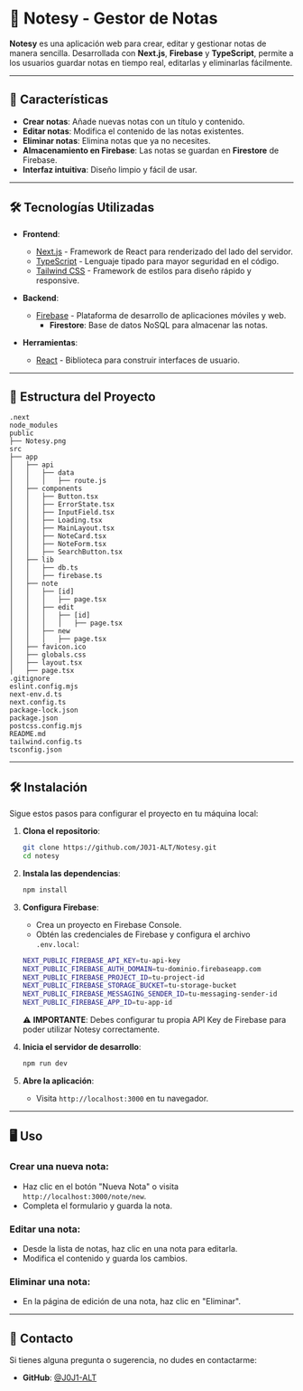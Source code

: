 # 📝 Notesy - Gestor de Notas

**Notesy** es una aplicación web para crear, editar y gestionar notas de manera sencilla. Desarrollada con **Next.js**, **Firebase** y **TypeScript**, permite a los usuarios guardar notas en tiempo real, editarlas y eliminarlas fácilmente.

---

## 🚀 Características

- **Crear notas**: Añade nuevas notas con un título y contenido.
- **Editar notas**: Modifica el contenido de las notas existentes.
- **Eliminar notas**: Elimina notas que ya no necesites.
- **Almacenamiento en Firebase**: Las notas se guardan en **Firestore** de Firebase.
- **Interfaz intuitiva**: Diseño limpio y fácil de usar.

---

## 🛠️ Tecnologías Utilizadas

- **Frontend**:
  - [Next.js](https://nextjs.org/) - Framework de React para renderizado del lado del servidor.
  - [TypeScript](https://www.typescriptlang.org/) - Lenguaje tipado para mayor seguridad en el código.
  - [Tailwind CSS](https://tailwindcss.com/) - Framework de estilos para diseño rápido y responsive.

- **Backend**:
  - [Firebase](https://firebase.google.com/) - Plataforma de desarrollo de aplicaciones móviles y web.
    - **Firestore**: Base de datos NoSQL para almacenar las notas.

- **Herramientas**:
  - [React](https://reactjs.org/) - Biblioteca para construir interfaces de usuario.

---

## 📂 Estructura del Proyecto

```
.next
node_modules
public
├── Notesy.png
src
├── app
│   ├── api
│   │   ├── data
│   │   │   ├── route.js
│   ├── components
│   │   ├── Button.tsx
│   │   ├── ErrorState.tsx
│   │   ├── InputField.tsx
│   │   ├── Loading.tsx
│   │   ├── MainLayout.tsx
│   │   ├── NoteCard.tsx
│   │   ├── NoteForm.tsx
│   │   ├── SearchButton.tsx
│   ├── lib
│   │   ├── db.ts
│   │   ├── firebase.ts
│   ├── note
│   │   ├── [id]
│   │   │   ├── page.tsx
│   │   ├── edit
│   │   │   ├── [id]
│   │   │   │   ├── page.tsx
│   │   ├── new
│   │   │   ├── page.tsx
│   ├── favicon.ico
│   ├── globals.css
│   ├── layout.tsx
│   ├── page.tsx
.gitignore
eslint.config.mjs
next-env.d.ts
next.config.ts
package-lock.json
package.json
postcss.config.mjs
README.md
tailwind.config.ts
tsconfig.json
```

---

## 🛠️ Instalación

Sigue estos pasos para configurar el proyecto en tu máquina local:

1. **Clona el repositorio**:
   ```bash
   git clone https://github.com/J0J1-ALT/Notesy.git
   cd notesy
   ```

2. **Instala las dependencias**:
   ```bash
   npm install
   ```

3. **Configura Firebase**:
   - Crea un proyecto en Firebase Console.
   - Obtén las credenciales de Firebase y configura el archivo `.env.local`:
   ```bash
   NEXT_PUBLIC_FIREBASE_API_KEY=tu-api-key
   NEXT_PUBLIC_FIREBASE_AUTH_DOMAIN=tu-dominio.firebaseapp.com
   NEXT_PUBLIC_FIREBASE_PROJECT_ID=tu-project-id
   NEXT_PUBLIC_FIREBASE_STORAGE_BUCKET=tu-storage-bucket
   NEXT_PUBLIC_FIREBASE_MESSAGING_SENDER_ID=tu-messaging-sender-id
   NEXT_PUBLIC_FIREBASE_APP_ID=tu-app-id
   ```
   ⚠ **IMPORTANTE**: Debes configurar tu propia API Key de Firebase para poder utilizar Notesy correctamente.

4. **Inicia el servidor de desarrollo**:
   ```bash
   npm run dev
   ```

5. **Abre la aplicación**:
   - Visita `http://localhost:3000` en tu navegador.

---

## 🖥️ Uso

### Crear una nueva nota:
- Haz clic en el botón "Nueva Nota" o visita `http://localhost:3000/note/new`.
- Completa el formulario y guarda la nota.

### Editar una nota:
- Desde la lista de notas, haz clic en una nota para editarla.
- Modifica el contenido y guarda los cambios.

### Eliminar una nota:
- En la página de edición de una nota, haz clic en "Eliminar".

---

## 📧 Contacto

Si tienes alguna pregunta o sugerencia, no dudes en contactarme:

- **GitHub**: [@J0J1-ALT](https://github.com/J0J1-ALT)
